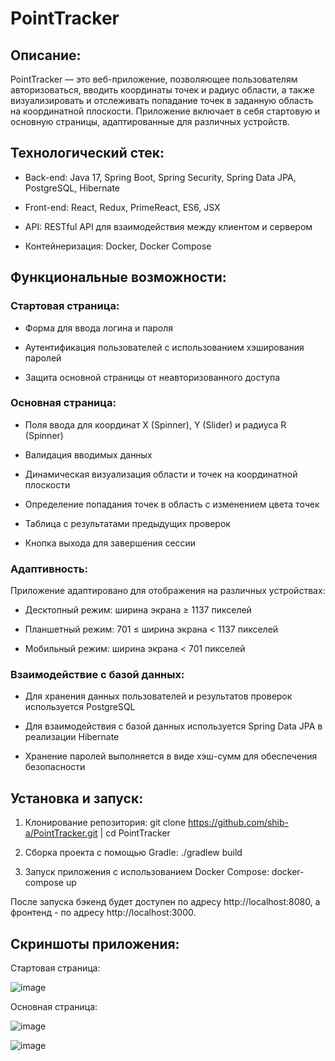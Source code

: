 <h1 align="left">PointTracker</h1>

<h2 align="left">Описание:</h2>
PointTracker — это веб-приложение, позволяющее пользователям авторизоваться, вводить координаты точек и радиус области, а также визуализировать и отслеживать попадание точек в заданную область на координатной плоскости.
Приложение включает в себя стартовую и основную страницы, адаптированные для различных устройств.

<h2 align="left">Технологический стек:</h2>

- Back-end: Java 17, Spring Boot, Spring Security, Spring Data JPA, PostgreSQL, Hibernate

- Front-end: React, Redux, PrimeReact, ES6, JSX

- API: RESTful API для взаимодействия между клиентом и сервером

- Контейнеризация: Docker, Docker Compose

<h2 align="left">Функциональные возможности:</h2>
<h3 align="left">Стартовая страница:</h3>

- Форма для ввода логина и пароля

- Аутентификация пользователей с использованием хэширования паролей

- Защита основной страницы от неавторизованного доступа​

<h3 align="left">Основная страница:</h3>

- Поля ввода для координат X (Spinner), Y (Slider) и радиуса R (Spinner)

- Валидация вводимых данных

- Динамическая визуализация области и точек на координатной плоскости

- Определение попадания точек в область с изменением цвета точек

- Таблица с результатами предыдущих проверок

- Кнопка выхода для завершения сессии

<h3 align="left">Адаптивность:</h3>
Приложение адаптировано для отображения на различных устройствах:​

- Десктопный режим: ширина экрана ≥ 1137 пикселей

- Планшетный режим: 701 ≤ ширина экрана < 1137 пикселей

- Мобильный режим: ширина экрана < 701 пикселей
  
<h3 align="left">Взаимодействие с базой данных:</h3>

- Для хранения данных пользователей и результатов проверок используется PostgreSQL 

- Для взаимодействия с базой данных используется Spring Data JPA в реализации Hibernate

- Хранение паролей выполняется в виде хэш-сумм для обеспечения безопасности​

<h2 align="left">Установка и запуск:</h2>

1) Клонирование репозитория:
 git clone https://github.com/shib-a/PointTracker.git |
 cd PointTracker

2) Сборка проекта с помощью Gradle:
 ./gradlew build

3) Запуск приложения с использованием Docker Compose:
 docker-compose up

После запуска бэкенд будет доступен по адресу http://localhost:8080, а фронтенд - по адресу http://localhost:3000.
<h2 align="left">Скриншоты приложения:</h2>
Стартовая страница:

![image](https://github.com/user-attachments/assets/ee53c616-4660-4105-8568-ad6159c6c887)

Основная страница:

![image](https://github.com/user-attachments/assets/5f77e0b6-0526-457c-aaf9-7c4f07f9074f)

![image](https://github.com/user-attachments/assets/944cd02d-1cdb-4e0b-9de6-3f1ee378332d)
